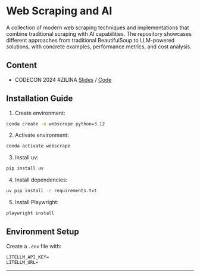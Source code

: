 # Web Scraping and AI

A collection of modern web scraping techniques and implementations that combine traditional scraping with AI capabilities. The repository showcases different approaches from traditional BeautifulSoup to LLM-powered solutions, with concrete examples, performance metrics, and cost analysis.

## Content

- CODECON 2024 #ZILINA  [Slides](/slides/CODECON%202024%20AI%20Scraping.pdf) / [Code](/src/webscrape_examples.ipynb)

## Installation Guide

1. Create environment:
```bash
conda create -n webscrape python=3.12
```

2. Activate environment:
```bash
conda activate webscrape
```

3. Install uv:
```bash
pip install uv
```

4. Install dependencies:
```bash
uv pip install -r requirements.txt
```

5. Install Playwright:
```bash
playwright install
```

## Environment Setup

Create a `.env` file with:
```plaintext
LITELLM_API_KEY=
LITELLM_URL=
```

---

